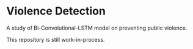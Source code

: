 # Violence Detection
A study of Bi-Convolutional-LSTM model on preventing public violence.

This repository is still work-in-process. 

